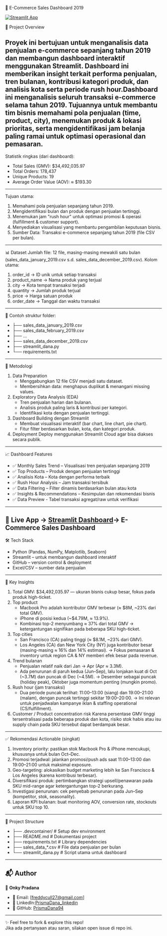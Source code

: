 🛒 E-Commerce Sales Dashboard 2019

[![Streamlit App](https://img.shields.io/badge/Streamlit-Live%20Demo-brightgreen)](https://onky-pradana-assignment-app-sales2019.streamlit.app/)

📌 Project Overview

Proyek ini bertujuan untuk menganalisis data penjualan e-commerce sepanjang tahun 2019 dan membangun dashboard interaktif menggunakan Streamlit.
Dashboard ini memberikan insight terkait performa penjualan, tren bulanan, kontribusi kategori produk, dan analisis kota serta periode rush hour.Dashboard ini menganalisis seluruh transaksi e-commerce selama tahun 2019. Tujuannya untuk membantu tim bisnis memahami pola penjualan (time, product, city), menemukan produk & lokasi prioritas, serta mengidentifikasi jam belanja paling ramai untuk optimasi operasional dan pemasaran.
---
Statistik ringkas (dari dashboard):
- Total Sales (GMV): $34,492,035.97
- Total Orders: 178,437
- Unique Products: 19
- Average Order Value (AOV): ≈ $193.30
---
Tujuan utama:
1. Memahami pola penjualan sepanjang tahun 2019.
2. Mengidentifikasi bulan dan produk dengan penjualan tertinggi.
3. Menemukan jam "rush hour" untuk optimasi promosi & operasi (fulfillment & customer support).
4. Menyediakan visualisasi yang membantu pengambilan keputusan bisnis.
5. Sumber Data: Transaksi e-commerce sepanjang tahun 2019 (file CSV per bulan).
---
📊 Dataset
Jumlah file: 12 file, masing-masing mewakili satu bulan (sales_data_january_2019.csv s.d. sales_data_december_2019.csv).
Kolom utama:
1. order_id → ID unik untuk setiap transaksi
2. product_name → Nama produk yang terjual
3. city → Kota tempat transaksi terjadi
4. quantity → Jumlah produk terjual
5. price → Harga satuan produk
6. order_date → Tanggal dan waktu transaksi
---
📂 Contoh struktur folder:
- ├── sales_data_january_2019.csv
- ├── sales_data_february_2019.csv
- ├── ...
- ├── sales_data_december_2019.csv
- ├── streamlit_dana.py
- └── requirements.txt
---
🚀 Metodologi
1. Data Preparation
   - Menggabungkan 12 file CSV menjadi satu dataset.
   - Membersihkan data: menghapus duplikat & menangani missing values.
2. Exploratory Data Analysis (EDA)
   - Tren penjualan harian dan bulanan.
   - Analisis produk paling laris & kontribusi per kategori.
   - Identifikasi kota dengan penjualan tertinggi.
3. Dashboard Building dengan Streamlit
   - Membuat visualisasi interaktif (bar chart, line chart, pie chart).
   - Fitur filter berdasarkan bulan, kota, dan kategori produk.
4. Deployment
   Deploy menggunakan Streamlit Cloud agar bisa diakses secara publik.
---
📈 Dashboard Features
- ✅ Monthly Sales Trend – Visualisasi tren penjualan sepanjang 2019
- ✅ Top Products – Produk dengan penjualan tertinggi
- ✅ Analisis Kota – Kota dengan performa terbaik
- ✅ Rush Hour Analysis – Jam transaksi tersibuk
- ✅ Data Filtering – Filter dinamis berdasarkan bulan atau kota
- ✅ Insights & Recommendations – Kesimpulan dan rekomendasi bisnis
- ✅ Data Preview - Tabel transaksi agregat/raw untuk verifikasi
---  
🔗 **Live App** → [Streamlit Dashboard](https://onky-pradana-assignment-app-sales2019.streamlit.app/)→ E-Commerce Sales Dashboard
---
🛠 Tech Stack
- Python (Pandas, NumPy, Matplotlib, Seaborn)
- Streamlit – untuk membangun dashboard interaktif
- GitHub – version control & deployment
- Excel/CSV – sumber data penjualan
---
📌 Key Insights

1. Total GMV: $34,492,035.97 — ukuran bisnis cukup besar, fokus pada produk high-ticket.
2. Top product
   - Macbook Pro adalah kontributor GMV terbesar (≈ $8M, ~23% dari total GMV).
   - iPhone di posisi kedua (~$4.79M, ≈ 13.9%).
   - Kombinasi top-2 menyumbang ≈ 37% dari total GMV → ketergantungan signifikan pada beberapa SKU high-ticket.
3. Top cities
   - San Francisco (CA) paling tinggi (≈ $8.1M, ~23% dari GMV).
   - Los Angeles (CA) dan New York City (NY) juga kontributor besar (masing-masing ≈ 16% dan 14% estimasi).
     → Fokus pemasaran & inventory untuk region CA & NY memberi efek besar pada revenue.
4. Trend bulanan
   - Penjualan relatif naik dari Jan → Apr (Apr ≈ 3.3M).
   - Ada penurunan di paruh kedua (Jun–Sep), lalu lonjakan kuat di Oct (~3.7M) dan puncak di Dec (~4.5M).
     → Desember sebagai puncak (holiday peak), Oktober juga momentum penting (mungkin promo).
5. Rush hour (jam transaksi)
   - Dua periode puncak terlihat: 11:00–13:00 (siang) dan 19:00–21:00 (malam), dengan puncak tertinggi sekitar 19:00–20:00.
     → Ini relevan untuk penjadwalan kampanye iklan & staffing operational (CS/fulfillment).
6. Customer / Product concentration risk
   Karena persentase GMV tinggi tersentralisasi pada beberapa produk dan kota, risiko stok habis atau isu supply chain pada SKU tersebut dapat berdampak besar.
 ---  
✅ Rekomendasi Actionable (singkat)
1. Inventory priority: pastikan stok Macbook Pro & iPhone mencukupi, khususnya untuk bulan Oct–Dec.
2. Promosi terjadwal: jalankan promosi/push ads saat 11:00–13:00 dan 19:00–21:00 untuk maksimal exposure.
3. Geo-targeting: alokasikan budget marketing lebih ke San Francisco & Los Angeles (karena kontribusi terbesar).
4. Diversifikasi produk: pertimbangkan strategi upsell/penawaran pada SKU mid-range agar ketergantungan top-2 berkurang.
5. Investigasi penurunan: cek penyebab penurunan pada Jun–Sep (kompetitor, stok, seasonality).
6. Laporan KPI bulanan: buat monitoring AOV, conversion rate, stockouts untuk SKU top 10.
---
📂 Project Structure
- ├── .devcontainer/             # Setup dev environment
- ├── README.md                   # Dokumentasi project
- ├── requirements.txt            # Library dependencies
- ├── sales_data_*.csv            # File data penjualan per bulan
- └── streamlit_dana.py           # Script utama untuk dashboard
---
  ## 📬 Author
👤 **Onky Pradana**  
- 📧 Email: [freddycull27@gmail.com]  
- 💼 LinkedIn:[PrismaDana_linkedin](https://www.linkedin.com/in/prisma-dana/)  
- 🐙 GitHub: [PrismaDana94](https://github.com/PrismaDana94)

---

✨ Feel free to fork & explore this repo!  
Jika ada pertanyaan atau saran, silakan open issue di repo ini.



